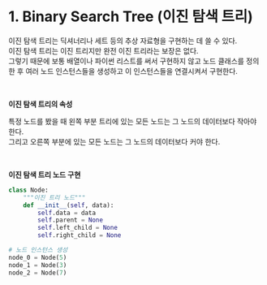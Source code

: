 # 1. Binary Search Tree (이진 탐색 트리)

이진 탐색 트리는 딕셔너리나 세트 등의 추상 자료형을 구현하는 데 쓸 수 있다. <br>
이진 탐색 트리는 이진 트리지만 완전 이진 트리라는 보장은 없다. <br>
그렇기 때문에 보통 배열이나 파이썬 리스트를 써서 구현하지 않고 노드 클래스를 정의한 후 여러 노드 인스턴스들을 생성하고 이 인스턴스들을 연결시켜서 구현한다.

<br>

**이진 탐색 트리의 속성**

특정 노드를 봤을 때 왼쪽 부분 트리에 있는 모든 노드는 그 노드의 데이터보다 작아야 한다. <br>
그리고 오른쪽 부분에 있는 모든 노드는 그 노드의 데이터보다 커야 한다.

<br>

**이진 탐색 트리 노드 구현**

```python
class Node:
    """이진 트리 노드"""
    def __init__(self, data):
        self.data = data
        self.parent = None
        self.left_child = None
        self.right_child = None

# 노드 인스턴스 생성
node_0 = Node(5)
node_1 = Node(3)
node_2 = Node(7)
```
